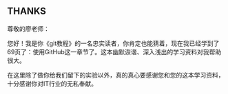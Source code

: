 ## THANKS

尊敬的廖老师：

您好！我是你《git教程》的一名忠实读者，你肯定也能猜着，现在我已经学到了69页了：使用GitHub这一章节了。这本幽默诙谐、深入浅出的学习资料对我帮助很大。

在这里除了做你给我们留下的实验以外，真的真心要感谢您和您的这本学习资料，十分感谢你对IT行业的无私奉献。
